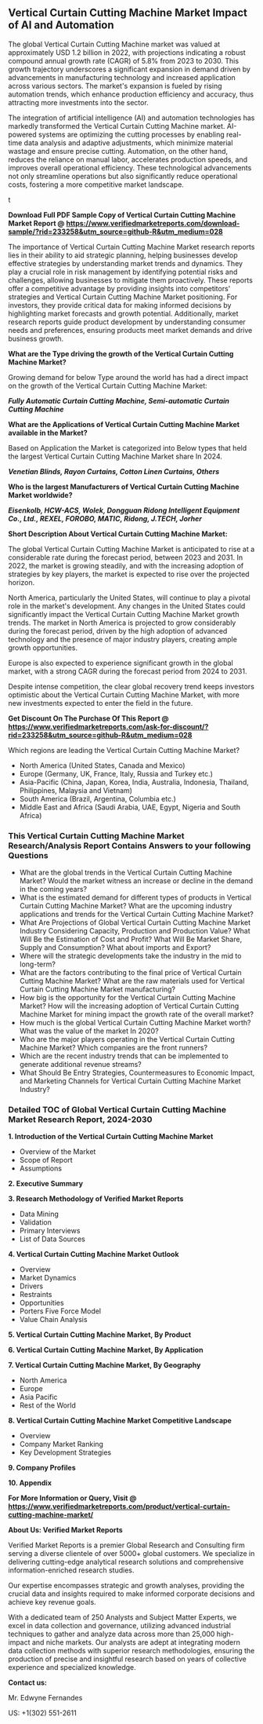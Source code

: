 <h2>Vertical Curtain Cutting Machine Market Impact of AI and Automation</h2><p>The global Vertical Curtain Cutting Machine market was valued at approximately USD 1.2 billion in 2022, with projections indicating a robust compound annual growth rate (CAGR) of 5.8% from 2023 to 2030. This growth trajectory underscores a significant expansion in demand driven by advancements in manufacturing technology and increased application across various sectors. The market's expansion is fueled by rising automation trends, which enhance production efficiency and accuracy, thus attracting more investments into the sector.</p><p>The integration of artificial intelligence (AI) and automation technologies has markedly transformed the Vertical Curtain Cutting Machine market. AI-powered systems are optimizing the cutting processes by enabling real-time data analysis and adaptive adjustments, which minimize material wastage and ensure precise cutting. Automation, on the other hand, reduces the reliance on manual labor, accelerates production speeds, and improves overall operational efficiency. These technological advancements not only streamline operations but also significantly reduce operational costs, fostering a more competitive market landscape.</p>t</p><p id="" class=""><strong>Download Full PDF Sample Copy of Vertical Curtain Cutting Machine Market Report @ <a href="https://www.verifiedmarketreports.com/download-sample/?rid=233258&utm_source=github-R&utm_medium=028" target="_blank">https://www.verifiedmarketreports.com/download-sample/?rid=233258&utm_source=github-R&utm_medium=028</a></strong></p><p>The importance of&nbsp;Vertical Curtain Cutting Machine Market research reports lies in their ability to aid strategic planning, helping businesses develop effective strategies by understanding market trends and dynamics. They play a crucial role in risk management by identifying potential risks and challenges, allowing businesses to mitigate them proactively. These reports offer a competitive advantage by providing insights into competitors' strategies and Vertical Curtain Cutting Machine Market positioning. For investors, they provide critical data for making informed decisions by highlighting market forecasts and growth potential. Additionally, market research reports guide product development by understanding consumer needs and preferences, ensuring products meet market demands and drive business growth.</p><p><strong>What are the&nbsp;Type driving the growth of the Vertical Curtain Cutting Machine Market?</strong></p><p id="" class="">Growing demand for below Type around the world has had a direct impact on the growth of the Vertical Curtain Cutting Machine Market:</p><em><strong>Fully Automatic Curtain Cutting Machine, Semi-automatic Curtain Cutting Machine</strong></em></p><strong>What are the&nbsp;Applications&nbsp;of Vertical Curtain Cutting Machine Market available in the Market?</strong></p><p id="" class="">Based on Application the Market is categorized into Below types that held the largest Vertical Curtain Cutting Machine Market share In 2024.</p><em><strong>Venetian Blinds, Rayon Curtains, Cotton Linen Curtains, Others</strong></em></p><strong>Who is the largest Manufacturers of Vertical Curtain Cutting Machine Market worldwide?</strong></p><p><em><strong>Eisenkolb, HCW-ACS, Wolek, Dongguan Ridong Intelligent Equipment Co., Ltd., REXEL, FOROBO, MATIC, Ridong, J.TECH, Jorher</strong></em></p><p id="" class=""><strong>Short Description About Vertical Curtain Cutting Machine Market:</strong></p><p>The global Vertical Curtain Cutting Machine Market is anticipated to rise at a considerable rate during the forecast period, between 2023 and 2031. In 2022, the market is growing steadily, and with the increasing adoption of strategies by key players, the market is expected to rise over the projected horizon.</p><p>North America, particularly the United States, will continue to play a pivotal role in the market's development. Any changes in the United States could significantly impact the Vertical Curtain Cutting Machine Market growth trends. The market in North America is projected to grow considerably during the forecast period, driven by the high adoption of advanced technology and the presence of major industry players, creating ample growth opportunities.</p><p>Europe is also expected to experience significant growth in the global market, with a strong CAGR during the forecast period from 2024 to 2031.</p><p>Despite intense competition, the clear global recovery trend keeps investors optimistic about the Vertical Curtain Cutting Machine Market, with more new investments expected to enter the field in the future.</p><p id="" class=""><strong>Get Discount On The Purchase Of This Report @ <a href="https://www.verifiedmarketreports.com/ask-for-discount/?rid=233258&utm_source=github-R&utm_medium=028" target="_blank">https://www.verifiedmarketreports.com/ask-for-discount/?rid=233258&utm_source=github-R&utm_medium=028</a></strong></p>Which regions are leading the Vertical Curtain Cutting Machine Market?</p><ul><li>North America (United States, Canada and Mexico)</li><li>Europe (Germany, UK, France, Italy, Russia and Turkey etc.)</li><li>Asia-Pacific (China, Japan, Korea, India, Australia, Indonesia, Thailand, Philippines, Malaysia and Vietnam)</li><li>South America (Brazil, Argentina, Columbia etc.)</li><li>Middle East and Africa (Saudi Arabia, UAE, Egypt, Nigeria and South Africa)</li></ul><h3 id="" class="">This Vertical Curtain Cutting Machine Market Research/Analysis Report Contains Answers to your following Questions</h3><ul><li>What are the global trends in the Vertical Curtain Cutting Machine Market? Would the market witness an increase or decline in the demand in the coming years?</li><li>What is the estimated demand for different types of products in Vertical Curtain Cutting Machine Market? What are the upcoming industry applications and trends for the Vertical Curtain Cutting Machine Market?</li><li>What Are Projections of Global Vertical Curtain Cutting Machine Market Industry Considering Capacity, Production and Production Value? What Will Be the Estimation of Cost and Profit? What Will Be Market Share, Supply and Consumption? What about imports and Export?</li><li>Where will the strategic developments take the industry in the mid to long-term?</li><li>What are the factors contributing to the final price of Vertical Curtain Cutting Machine Market? What are the raw materials used for Vertical Curtain Cutting Machine Market manufacturing?</li><li>How big is the opportunity for the Vertical Curtain Cutting Machine Market? How will the increasing adoption of Vertical Curtain Cutting Machine Market for mining impact the growth rate of the overall market?</li><li>How much is the global Vertical Curtain Cutting Machine Market worth? What was the value of the market In 2020?</li><li>Who are the major players operating in the Vertical Curtain Cutting Machine Market? Which companies are the front runners?</li><li>Which are the recent industry trends that can be implemented to generate additional revenue streams?</li><li>What Should Be Entry Strategies, Countermeasures to Economic Impact, and Marketing Channels for Vertical Curtain Cutting Machine Market Industry?</li></ul><h3 id="" class="">Detailed TOC of Global Vertical Curtain Cutting Machine Market Research Report, 2024-2030</h3><p id="" class=""><strong>1. Introduction of the Vertical Curtain Cutting Machine Market</strong></p><ul><li>Overview of the Market</li><li>Scope of Report</li><li>Assumptions</li></ul><p id="" class=""><strong>2. Executive Summary</strong></p><p id="" class=""><strong>3. Research Methodology of Verified Market Reports</strong></p><ul><li>Data Mining</li><li>Validation</li><li>Primary Interviews</li><li>List of Data Sources</li></ul><p id="" class=""><strong>4. Vertical Curtain Cutting Machine Market Outlook</strong></p><ul><li>Overview</li><li>Market Dynamics</li><li>Drivers</li><li>Restraints</li><li>Opportunities</li><li>Porters Five Force Model</li><li>Value Chain Analysis</li></ul><p id="" class=""><strong>5. Vertical Curtain Cutting Machine Market, By Product</strong></p><p id="" class=""><strong>6. Vertical Curtain Cutting Machine Market, By Application</strong></p><p id="" class=""><strong>7. Vertical Curtain Cutting Machine Market, By Geography</strong></p><ul><li>North America</li><li>Europe</li><li>Asia Pacific</li><li>Rest of the World</li></ul><p id="" class=""><strong>8. Vertical Curtain Cutting Machine Market Competitive Landscape</strong></p><ul><li>Overview</li><li>Company Market Ranking</li><li>Key Development Strategies</li></ul><p id="" class=""><strong>9. Company Profiles</strong></p><p id="" class=""><strong>10. Appendix</strong></p><p id="" class=""><strong>For More Information or Query, Visit @ <a href="https://www.verifiedmarketreports.com/product/vertical-curtain-cutting-machine-market/" target="_blank">https://www.verifiedmarketreports.com/product/vertical-curtain-cutting-machine-market/</a></strong></p><p id="" class=""><strong>About Us: Verified Market Reports</strong></p><p id="" class="">Verified Market Reports is a premier Global Research and Consulting firm serving a diverse clientele of over 5000+ global customers. We specialize in delivering cutting-edge analytical research solutions and comprehensive information-enriched research studies.</p><p id="" class="">Our expertise encompasses strategic and growth analyses, providing the crucial data and insights required to make informed corporate decisions and achieve key revenue goals.</p><p id="" class="">With a dedicated team of 250 Analysts and Subject Matter Experts, we excel in data collection and governance, utilizing advanced industrial techniques to gather and analyze data across more than 25,000 high-impact and niche markets. Our analysts are adept at integrating modern data collection methods with superior research methodologies, ensuring the production of precise and insightful research based on years of collective experience and specialized knowledge.</p><p id="" class=""><strong>Contact us:</strong></p><p id="" class="">Mr. Edwyne Fernandes</p><p id="" class="">US: +1(302) 551-2611</p>